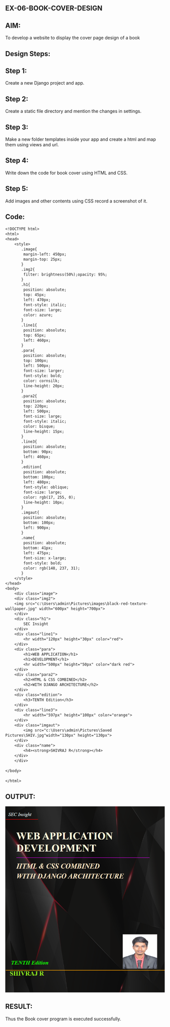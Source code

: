 ## EX-06-BOOK-COVER-DESIGN
## AIM:
To develop a website to display the cover page design of a book

## Design Steps:

## Step 1:
Create a new Django project and app.

## Step 2:
Create a static file directory and mention the changes in settings.

## Step 3:
Make a new folder templates inside your app and create a html and map them using views and url.

## Step 4:
Write down the code for book cover using HTML and CSS.

## Step 5:
Add images and other contents using CSS record a screenshot of it.

## Code:
``````
<!DOCTYPE html>
<html>
<head>
    <style>
       .image{
        margin-left: 450px;
        margin-top: 25px;
       }
       .img2{
        filter: brightness(50%);opacity: 95%;
       }
       .h1{
        position: absolute;
        top: 45px;
        left: 470px;
        font-style: italic;
        font-size: large;
        color: azure;
       }
       .line1{
        position: absolute;
        top: 65px;
        left: 460px;
       }
       .para{
        position: absolute;
        top: 100px;
        left: 500px;
        font-size: larger;
        font-style: bold;
        color: cornsilk;
        line-height: 20px;
       }
       .para2{
        position: absolute;
        top: 220px;
        left: 500px;
        font-size: large;
        font-style: italic;
        color: bisque;
        line-height: 15px;
       }
       .line3{
        position: absolute;
        bottom: 90px;
        left: 460px;
       }
       .edition{
        position: absolute;
        bottom: 100px;
        left: 480px;
        font-style: oblique;
        font-size: large;
        color: rgb(17, 255, 0);
        line-height: 10px;
       }
       .imgaut{
        position: absolute;
        bottom: 100px;
        left: 900px;
       } 
       .name{
        position: absolute;
        bottom: 41px;
        left: 475px;
        font-size: x-large;
        font-style: bold;
        color: rgb(148, 237, 31);
       }
    </style>
</head>
<body>
    <div class="image">
    <div class="img2"> 
    <img src="c:\Users\admin\Pictures\images\black-red-texture-wallpaper.jpg" width="600px" height="700px">
    </div>
    <div class="h1">
        SEC Insight
    </div>
    <div class="line1">
        <hr width="120px" height="30px" color="red">
    </div>
    <div class="para">
        <h1>WEB APPLICATION</h1> 
        <h1>DEVELOPMENT</h1>
        <hr width="500px" height="50px" color="dark red">
    </div>
    <div class="para2">
        <h2>HTML & CSS COMBINED</h2>
        <h2>WITH DJANGO ARCHITECTURE</h2>
    </div>
    <div class="edition">
        <h3>TENTH Edition</h3>
    </div>
    <div class="line3">
        <hr width="597px" height="100px" color="orange">
    </div>
    <div class="imgaut">
        <img src="c:\Users\admin\Pictures\Saved Pictures\SHIV.jpg"width="130px" height="130px">
    </div>
    <div class="name">
        <h4><strong>SHIVRAJ R</strong></h4>
    </div>
    </div>
    
</body>

</html>
``````

## OUTPUT:
![Alt text](SED.png)

## RESULT:
Thus the Book cover program is executed successfully.
